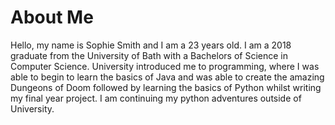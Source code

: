 # About Me

Hello, my name is Sophie Smith and I am a 23 years old. I am a 2018 graduate from the University of Bath with a Bachelors of Science in Computer Science. University introduced me to programming, where I was able to begin to learn the basics of Java and was able to create the amazing Dungeons of Doom followed by learning the basics of Python whilst writing my final year project. I am continuing my python adventures outside of University.


